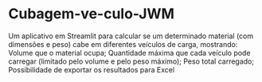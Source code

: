 # Cubagem-ve-culo-JWM
Um aplicativo em Streamlit para calcular se um determinado material (com dimensões e peso) cabe em diferentes veículos de carga, mostrando:  Volume que o material ocupa;  Quantidade máxima que cada veículo pode carregar (limitado pelo volume e pelo peso máximo);  Peso total carregado;  Possibilidade de exportar os resultados para Excel
